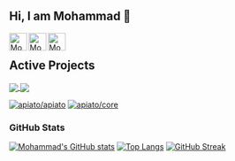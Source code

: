 ## Hi, I am Mohammad 👋



<a href="https://www.linkedin.com/in/mohammadalavi">
  <img align="left" alt="Mohammads's LinkedIn" width="32px" src="https://cdn1.iconfinder.com/data/icons/logotypes/32/linkedin-512.png" />
</a>
<a href="https://twitter.com/Mohammad_Alavi_">
  <img align="left" alt="Mohammads's Twitter" width="32px" src="https://cdn2.iconfinder.com/data/icons/metro-uinvert-dock/256/Twitter_NEW.png" />
</a>
<a href="mailto:mohammad.alavi1990@gmail.com">
  <img align="left" alt="Mohammads's Email" width="32px" src="https://upload.wikimedia.org/wikipedia/commons/4/4e/Gmail_Icon.png" />
</a>
<br/>

## Active Projects
<a href="https://github.com/anuraghazra/github-readme-stats">
  <img align="center" src="https://github-readme-stats.vercel.app/api/pin/?username=anuraghazra&repo=github-readme-stats"/>
</a>
<a href="https://github.com/anuraghazra/github-readme-stats">
  <img align="center" src="https://github-readme-stats.vercel.app/api/pin/?username=anuraghazra&repo=github-readme-stats"/>
</a>
<br/>

[![apiato/apiato](https://github-readme-stats.vercel.app/api/pin/?username=apiato&repo=Apiato&theme=dracula)](https://github.com/apiato/apiato)
[![apiato/core](https://github-readme-stats.vercel.app/api/pin/?username=apiato&repo=Core&theme=dracula)](https://github.com/apiato/core)

### GitHub Stats

[![Mohammad's GitHub stats](https://github-readme-stats.vercel.app/api?username=Mohammad-Alavi&show_icons=true&theme=dracula&hide_title=true&count_private=true)](https://github.com/anuraghazra/github-readme-stats)
[![Top Langs](https://github-readme-stats.vercel.app/api/top-langs/?username=Mohammad-Alavi&layout=compact&theme=dracula&langs_count=6)](https://github.com/anuraghazra/github-readme-stats)
[![GitHub Streak](https://streak-stats.demolab.com/?user=Mohammad-Alavi&layout=compact&theme=dracula)](https://git.io/streak-stats)
